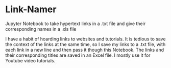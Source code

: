 # Link-Namer
Jupyter Notebook to take hypertext links in a .txt file and give their corresponding names in a .xls  file

I have a habit of hoarding links to websites and tutorials. It is tedious to save the context of the links at the same time, so I save my links to a .txt file, with each link in a new line and then pass it though this Notebook. The links and their corresponding titles are saved in an Excel file. I mostly use it for Youtube video tutorials.
